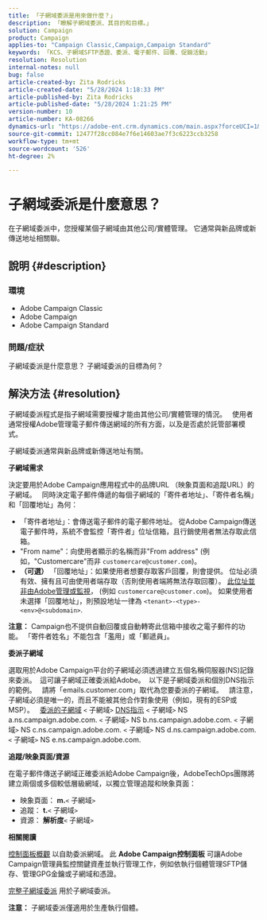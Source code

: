 ```yaml
---
title: 「子網域委派是用來做什麼？」
description: 「瞭解子網域委派、其目的和目標。」
solution: Campaign
product: Campaign
applies-to: "Campaign Classic,Campaign,Campaign Standard"
keywords: 「KCS、子網域SFTP憑證、委派、電子郵件、回覆、促銷活動」
resolution: Resolution
internal-notes: null
bug: false
article-created-by: Zita Rodricks
article-created-date: "5/28/2024 1:18:33 PM"
article-published-by: Zita Rodricks
article-published-date: "5/28/2024 1:21:25 PM"
version-number: 10
article-number: KA-08266
dynamics-url: "https://adobe-ent.crm.dynamics.com/main.aspx?forceUCI=1&pagetype=entityrecord&etn=knowledgearticle&id=a225eec5-f41c-ef11-840a-000d3a372703"
source-git-commit: 12477f28cc084e7f6e14603ae7f3c6223ccb3258
workflow-type: tm+mt
source-wordcount: '526'
ht-degree: 2%

---
```


# 子網域委派是什麼意思？


在子網域委派中，您授權某個子網域由其他公司/實體管理。 它通常與新品牌或新傳送地址相關聯。

## 說明 {#description}


### 環境

- Adobe Campaign Classic
- Adobe Campaign
- Adobe Campaign Standard




### 問題/症狀

子網域委派是什麼意思？ 子網域委派的目標為何？


## 解決方法 {#resolution}


子網域委派程式是指子網域需要授權才能由其他公司/實體管理的情況。  
使用者通常授權Adobe管理電子郵件傳送網域的所有方面，以及是否處於託管部署模式。

子網域委派通常與新品牌或新傳送地址有關。

<b>子網域需求</b>

決定要用於Adobe Campaign應用程式中的品牌URL （映象頁面和追蹤URL）的子網域。  
同時決定電子郵件傳遞的每個子網域的「寄件者地址」、「寄件者名稱」和「回覆地址」為何：

- 「寄件者地址」：會傳送電子郵件的電子郵件地址。 從Adobe Campaign傳送電子郵件時，系統不會監控「寄件者」位址信箱，且行銷使用者無法存取此信箱。
- &quot;From name&quot;：向使用者顯示的名稱而非&quot;From address&quot; (例如，&quot;Customercare&quot;而非 `customercare@customer.com`)。
- <b>（可選）</b> 「回覆地址」：如果使用者想要存取客戶回覆，則會提供。 位址必須有效、擁有且可由使用者端存取（否則使用者端將無法存取回覆）。 <u>此位址並非由Adobe管理或監視</u>， (例如 `customercare@customer.com`)。 如果使用者未選擇「回覆地址」，則預設地址一律為 `<tenant>-<type>-<env>@<subdomain>`.


<b>注意：</b> Campaign也不提供自動回覆或自動轉寄此信箱中接收之電子郵件的功能。 「寄件者姓名」不能包含「濫用」或「郵遞員」。

<b>委派子網域</b>

選取用於Adobe Campaign平台的子網域必須透過建立五個名稱伺服器(NS)記錄來委派。 
這可讓子網域正確委派給Adobe。  以下是子網域委派和個別DNS指示的範例。  
請將「emails.customer.com」取代為您要委派的子網域。  
請注意，子網域必須是唯一的，而且不能被其他合作對象使用（例如，現有的ESP或MSP）。
 
<u>委派的子網域</u>
`<` 子網域`>`
<u>DNS指示</u>
`<` 子網域`>`  NS a.ns.campaign.adobe.com.
`<` 子網域`>`  NS b.ns.campaign.adobe.com.
`<` 子網域`>`  NS c.ns.campaign.adobe.com.
`<` 子網域`>`  NS d.ns.campaign.adobe.com.
`<` 子網域`>`  NS e.ns.campaign.adobe.com.

<b>追蹤/映象頁面/資源</b>

在電子郵件傳送子網域正確委派給Adobe Campaign後，AdobeTechOps團隊將建立兩個或多個較低層級網域，以獨立管理追蹤和映象頁面：

- 映象頁面： <b>m.</b>`<` 子網域`>`
- 追蹤： <b>t.</b>`<` 子網域`>`
- 資源： <b>解析度</b>`<` 子網域`>`




<b>相關閱讀</b>

[控制面板概觀](https://experienceleague.adobe.com/docs/campaign-classic-learn/control-panel/control-panel-overview.html?lang=zh-Hant) 以自助委派網域。 此 <b>Adobe Campaign控制面板</b> 可讓Adobe Campaign管理員監控關鍵資產並執行管理工作，例如依執行個體管理SFTP儲存、管理GPG金鑰或子網域和憑證。

[完整子網域委派](https://experienceleague.adobe.com/docs/campaign-classic-learn/control-panel/subdomains-and-certificates/subdomain-delegation.html) 用於子網域委派。

<b>注意：</b> 子網域委派僅適用於生產執行個體。

